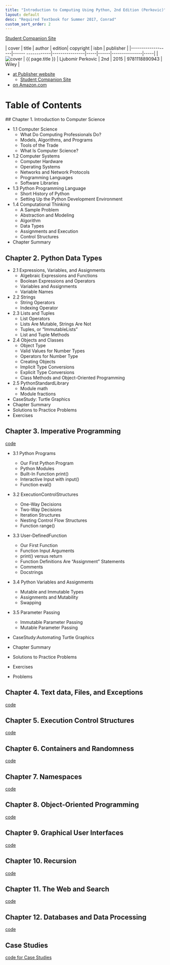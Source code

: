 ```yaml
---
title: "Introduction to Computing Using Python, 2nd Edition (Perkovic)"
layout: default
desc: "Required Textbook for Summer 2017, Conrad"
custom_sort_order: 2
---
```


[Student Companion Site](http://bcs.wiley.com/he-bcs/Books?action=index&itemId=1118890949&bcsId=9532)

| cover             | title                    | author      | edition| copyright |     isbn | publisher |
|-------------------|------        ------------|----------------|-----|------|---------------|-----|
| ![cover](Perk2e.png) | {{ page.title }} | 	Ljubomir Perkovic | 2nd | 2015 | 9781118890943 | Wiley |

* [at Publisher website](http://www.wiley.com/WileyCDA/WileyTitle/productCd-EHEP003201.html)
    * [Student Companion Site](http://bcs.wiley.com/he-bcs/Books?action=index&itemId=1118890949&bcsId=9532)
* [on Amazon.com](https://www.amazon.com/Introduction-Computing-Using-Python-Application-ebook/dp/B01AKSZC9U/ref=sr_1_1?ie=UTF8&qid=1495227327&sr=8-1&keywords=perkovic+2nd+edition)


# Table of Contents


<div data-role="collapsible" data-collapsed="true" markdown="1">
## Chapter 1. Introduction to Computer Science

* 1.1 Computer Science
    * What Do Computing Professionals Do?
    * Models, Algorithms, and Programs
    * Tools of the Trade 
    * What Is Computer Science?
* 1.2 Computer Systems
    * Computer Hardware
    * Operating Systems
    * Networks and Network Protocols
    * Programming Languages
    * Software Libraries
* 1.3 Python Programming Language
    * Short History of Python
    * Setting Up the Python Development Environment
* 1.4 Computational Thinking
    * A Sample Problem
    * Abstraction and Modeling
    * Algorithm
    * Data Types
    * Assignments and Execution 
    * Control Structures
* Chapter Summary

</div>
<div data-role="collapsible" data-collapsed="true" markdown="1">


## Chapter 2. Python Data Types

* 2.1 Expressions, Variables, and Assignments
   * Algebraic Expressions and Functions
   * Boolean Expressions and Operators
   * Variables and Assignments
   * Variable Names
* 2.2 Strings
    * String Operators
    * Indexing Operator
* 2.3 Lists and Tuples
    * List Operators
    * Lists Are Mutable, Strings Are Not
    * Tuples, or “ImmutableLists”
    * List and Tuple Methods
* 2.4 Objects and Classes
    * Object Type
    * Valid Values for Number Types
    * Operators for Number Type
    * Creating Objects
    * Implicit Type Conversions
    * Explicit Type Conversions
    * Class Methods and Object-Oriented Programming
* 2.5 PythonStandardLibrary
    * Module math
    * Module fractions
* CaseStudy: Turtle Graphics
* Chapter Summary
* Solutions to Practice Problems
* Exercises

</div>
<div data-role="collapsible" data-collapsed="true" markdown="1">

## Chapter 3. Imperative Programming 

[code](http://higheredbcs.wiley.com/legacy/college/perkovic/1118890949/code/ch03.zip)

* 3.1 Python Programs
    * Our First Python Program
    * Python Modules
    * Built-In Function print()
    * Interactive Input with input()
    * Function eval()
  
* 3.2 ExecutionControlStructures
    * One-Way Decisions
    * Two-Way Decisions
    * Iteration Structures
    * Nesting Control Flow Structures
    * Function range()

* 3.3 User-DefinedFunction
    * Our First Function
    * Function Input Arguments
    * print() versus return
    * Function Definitions Are “Assignment” Statements
    * Comments
    * Docstrings

* 3.4 Python Variables and Assignments
    * Mutable and Immutable Types
    * Assignments and Mutability
    * Swapping
    
* 3.5 Parameter Passing
     * Immutable Parameter Passing
     * Mutable Parameter Passing

* CaseStudy:Automating Turtle Graphics

* Chapter Summary
* Solutions to Practice Problems
* Exercises
* Problems

</div>
<div data-role="collapsible" data-collapsed="true" markdown="1">

## Chapter 4. Text data, Files, and Exceptions 

[code](http://higheredbcs.wiley.com/legacy/college/perkovic/1118890949/code/ch04.zip)

</div>
<div data-role="collapsible" data-collapsed="true" markdown="1">

## Chapter 5. Execution Control Structures 

[code](http://higheredbcs.wiley.com/legacy/college/perkovic/1118890949/code/ch05.zip)

</div>
<div data-role="collapsible" data-collapsed="true" markdown="1">

## Chapter 6. Containers and Randomness 

[code](http://higheredbcs.wiley.com/legacy/college/perkovic/1118890949/code/ch06.zip)

</div>
<div data-role="collapsible" data-collapsed="true" markdown="1">

## Chapter 7. Namespaces 

[code](http://higheredbcs.wiley.com/legacy/college/perkovic/1118890949/code/ch07.zip)

</div>
<div data-role="collapsible" data-collapsed="true" markdown="1">

## Chapter 8. Object-Oriented Programming 

[code](http://higheredbcs.wiley.com/legacy/college/perkovic/1118890949/code/ch08.zip)

</div>
<div data-role="collapsible" data-collapsed="true" markdown="1">

## Chapter 9. Graphical User Interfaces 

[code](http://higheredbcs.wiley.com/legacy/college/perkovic/1118890949/code/ch09.zip)

</div>
<div data-role="collapsible" data-collapsed="true" markdown="1">

## Chapter 10. Recursion 

[code](http://higheredbcs.wiley.com/legacy/college/perkovic/1118890949/code/ch010.zip)

</div>
<div data-role="collapsible" data-collapsed="true" markdown="1">

## Chapter 11. The Web and Search 

[code](http://higheredbcs.wiley.com/legacy/college/perkovic/1118890949/code/ch11.zip)

</div>
<div data-role="collapsible" data-collapsed="true" markdown="1">

## Chapter 12. Databases and Data Processing  

[code](http://higheredbcs.wiley.com/legacy/college/perkovic/1118890949/code/ch12.zip)

</div>
<div data-role="collapsible" data-collapsed="true" markdown="1">

## Case Studies

[code for Case Studies](http://higheredbcs.wiley.com/legacy/college/perkovic/1118890949/code/cs.zip)

</div>
